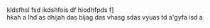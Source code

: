 # 
kldsfhsl fsd
ikdshfois df
hiodhfpds f\]
\
hkah a
lhd as
dhijah das
bijag das
vhasg sdas
vyuas td
a'gyfa isd
 a
